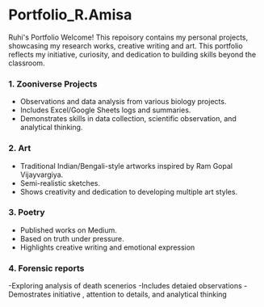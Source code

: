 # Portfolio_R.Amisa 
Ruhi's Portfolio 
Welcome! This repoisory contains my personal projects, showcasing my research works, creative writing and art. This portfolio reflects my initiative, curiosity, and dedication to building skills beyond the classroom.

### 1. Zooniverse Projects
- Observations and data analysis from various biology projects.
- Includes Excel/Google Sheets logs and summaries.
- Demonstrates skills in data collection, scientific observation, and analytical thinking.

### 2. Art
- Traditional Indian/Bengali-style artworks inspired by Ram Gopal Vijayvargiya.
- Semi-realistic sketches.
- Shows creativity and dedication to developing multiple art styles.

### 3. Poetry
- Published works on Medium.
- Based on truth under pressure.
- Highlights creative writing and emotional expression

### 4. Forensic reports
-Exploring analysis of death scenerios
-Includes detaied observations
-Demostrates initiative , attention to details, and analytical thinking 

